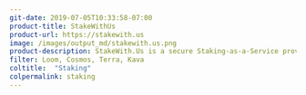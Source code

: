 ```yaml
---
git-date: 2019-07-05T10:33:58-07:00
product-title: StakeWithUs
product-url: https://stakewith.us
image: /images/output_md/stakewith.us.png
product-description: StakeWith.Us is a secure Staking-as-a-Service provider for high quality, Proof-of-Stake based protocols such as Cosmos Network and Loom Network. [Interview with Oliver Wee, CTO, and Co-Founder of StakeWith.Us](/stakewithus).
filter: Loom, Cosmos, Terra, Kava 
coltitle:  "Staking"
colpermalink: staking
---
```

